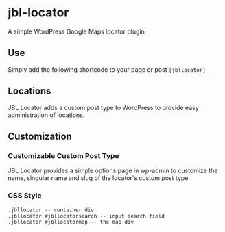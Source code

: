 # jbl-locator
A simple WordPress Google Maps locator plugin

## Use
Simply add the following shortcode to your page or post ```[jbllocator]```

## Locations
JBL Locator adds a custom post type to WordPress to provide easy administration of locations.

## Customization

### Customizable Custom Post Type
JBL Locator provides a simple options page in wp-admin to customize the name, singular name and slug of the locator's custom post type.

### CSS Style
```
.jbllocator -- container div
.jbllocator #jbllocatorsearch -- input search field
.jbllocator #jbllocatormap -- the map div
```
